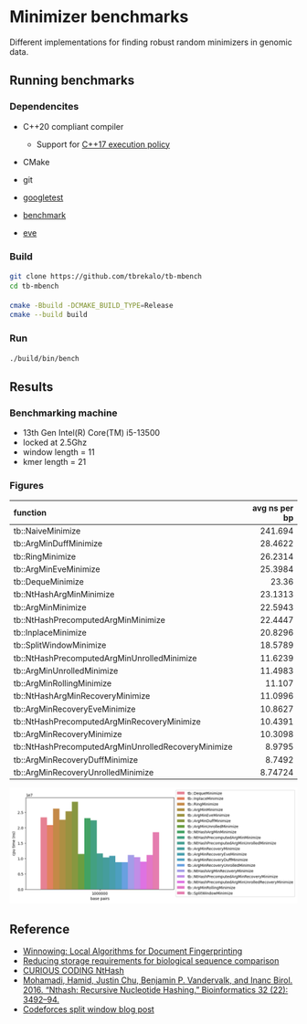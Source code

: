 # Minimizer benchmarks
Different implementations for finding robust random minimizers in genomic data.

## Running benchmarks

### Dependencites
- C++20 compliant compiler
  - Support for [C++17 execution policy](https://en.cppreference.com/w/cpp/algorithm/execution_policy_tag_t)
- CMake
- git

- [googletest](https://github.com/google/googletest)
- [benchmark](https://github.com/google/benchmark)
- [eve](https://github.com/jfalcou/eve)

### Build
```bash
git clone https://github.com/tbrekalo/tb-mbench
cd tb-mbench

cmake -Bbuild -DCMAKE_BUILD_TYPE=Release
cmake --build build
```

### Run
```bash
./build/bin/bench
```

## Results

### Benchmarking machine
- 13th Gen Intel(R) Core(TM) i5-13500
- locked at 2.5Ghz
- window length = 11
- kmer length = 21

### Figures
| function                                            |   avg ns per bp |
|:----------------------------------------------------|----------------:|
| tb::NaiveMinimize                                   |       241.694   |
| tb::ArgMinDuffMinimize                              |        28.4622  |
| tb::RingMinimize                                    |        26.2314  |
| tb::ArgMinEveMinimize                               |        25.3984  |
| tb::DequeMinimize                                   |        23.36    |
| tb::NtHashArgMinMinimize                            |        23.1313  |
| tb::ArgMinMinimize                                  |        22.5943  |
| tb::NtHashPrecomputedArgMinMinimize                 |        22.4447  |
| tb::InplaceMinimize                                 |        20.8296  |
| tb::SplitWindowMinimize                             |        18.5789  |
| tb::NtHashPrecomputedArgMinUnrolledMinimize         |        11.6239  |
| tb::ArgMinUnrolledMinimize                          |        11.4983  |
| tb::ArgMinRollingMinimize                           |        11.107   |
| tb::NtHashArgMinRecoveryMinimize                    |        11.0996  |
| tb::ArgMinRecoveryEveMinimize                       |        10.8627  |
| tb::NtHashPrecomputedArgMinRecoveryMinimize         |        10.4391  |
| tb::ArgMinRecoveryMinimize                          |        10.3098  |
| tb::NtHashPrecomputedArgMinUnrolledRecoveryMinimize |         8.9795  |
| tb::ArgMinRecoveryDuffMinimize                      |         8.7492  |
| tb::ArgMinRecoveryUnrolledMinimize                  |         8.74724 |
![](misc/perf.png)

## Reference
- [Winnowing: Local Algorithms for Document Fingerprinting](http://dx.doi.org/10.1145/872769.872770)
- [Reducing storage requirements for biological sequence comparison](https://doi.org/10.1093/bioinformatics/bth408)
- [CURIOUS CODING NtHash](https://curiouscoding.nl/posts/nthash/)
- [Mohamadi, Hamid, Justin Chu, Benjamin P. Vandervalk, and Inanc Birol. 2016. “Nthash: Recursive Nucleotide Hashing.” Bioinformatics 32 (22): 3492–94.](http://dx.doi.org/10.1093/bioinformatics/btw397)
- [Codeforces split window blog post](https://codeforces.com/blog/entry/71687)